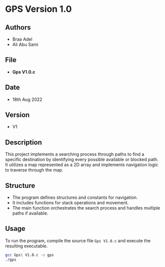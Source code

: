 # GPS Version 1.0

## Authors
- Braa Adel
- Ali Abu Sami

## File
- **Gps V1.0.c**

## Date
- 18th Aug 2022

## Version
- V1

## Description
This project implements a searching process through paths to find a specific destination by identifying every possible available or blocked path. It utilizes a map represented as a 2D array and implements navigation logic to traverse through the map.

## Structure
- The program defines structures and constants for navigation.
- It includes functions for stack operations and movement.
- The main function orchestrates the search process and handles multiple paths if available.

## Usage
To run the program, compile the source file `Gps V1.0.c` and execute the resulting executable.

```bash
gcc Gps\ V1.0.c -o gps
./gps
